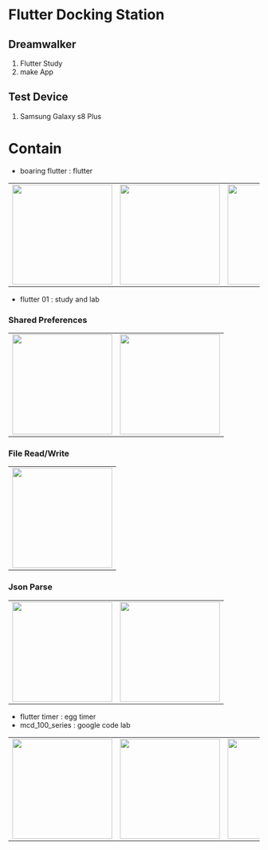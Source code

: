 # Flutter Docking Station
## Dreamwalker

1. Flutter Study
2. make App

## Test Device 
1. Samsung Galaxy s8 Plus

# Contain

- boaring flutter : flutter 

<div style="text-align: center"><table><tr>
<td style="text-align: center">
  <a href="https://twitter.com/BlueAquilae/status/1018208010643103744">
<img src="https://github.com/JAICHANGPARK/Flutter_Dock/blob/master/boaring_flutter/device-2018-08-25-183138.png" width="200">
  </a>
</td>
<td style="text-align: center">
<img src="https://github.com/JAICHANGPARK/Flutter_Dock/blob/master/boaring_flutter/device-2018-08-25-183548.png" width="200">
</td>
<td style="text-align: center">
<img src="https://github.com/JAICHANGPARK/Flutter_Dock/blob/master/boaring_flutter/device-2018-08-25-183741.png" width="200">
</td>
</td>
<td style="text-align: center">
<img src="https://github.com/JAICHANGPARK/Flutter_Dock/blob/master/boaring_flutter/device-2018-08-26-005204.png" width="200">
</td>
</tr></table></div>

- flutter 01 : study and lab


### Shared Preferences 
<div style="text-align: center"><table><tr>
<td style="text-align: center">
  <a href="https://twitter.com/BlueAquilae/status/1018208010643103744">
<img src="https://github.com/JAICHANGPARK/Flutter_Dock/blob/master/flutter_01/device-2018-09-07-225206.png" width="200">
  </a>
</td>
  <td style="text-align: center">
  <a href="https://twitter.com/BlueAquilae/status/1018208010643103744">
<img src="https://github.com/JAICHANGPARK/Flutter_Dock/blob/master/flutter_01/device-2018-09-07-225515.png" width="200">
  </a>
</td>
</tr></table></div>

### File Read/Write

<div style="text-align: center"><table><tr>
<td style="text-align: center">
  <a href="https://twitter.com/BlueAquilae/status/1018208010643103744">
<img src="https://github.com/JAICHANGPARK/Flutter_Dock/blob/master/flutter_01/device-2018-09-07-234100.png" width="200">
  </a>
</td>
</tr></table></div>

### Json Parse
<div style="text-align: center"><table><tr>
<td style="text-align: center">
  <a href="https://twitter.com/BlueAquilae/status/1018208010643103744">
<img src="https://github.com/JAICHANGPARK/Flutter_Dock/blob/master/flutter_01/device-2018-09-08-000339.png" width="200">
  </a>
</td>
  <td style="text-align: center">
  <a href="https://twitter.com/BlueAquilae/status/1018208010643103744">
<img src="https://github.com/JAICHANGPARK/Flutter_Dock/blob/master/flutter_01/device-2018-09-08-143309.png" width="200">
  </a>
</td>
</tr></table></div>



- flutter timer : egg timer 
- mcd_100_series : google code lab 

<div style="text-align: center"><table><tr>
<td style="text-align: center">
  <a href="https://twitter.com/BlueAquilae/status/1018208010643103744">
<img src="https://github.com/JAICHANGPARK/Flutter_Dock/blob/master/mdc_100_series/device-2018-08-26-005340.png" width="200">
  </a>
</td>
<td style="text-align: center">
<img src="https://github.com/JAICHANGPARK/Flutter_Dock/blob/master/mdc_100_series/device-2018-08-26-005358.png" width="200">
</td>
<td style="text-align: center">
<img src="https://github.com/JAICHANGPARK/Flutter_Dock/blob/master/mdc_100_series/device-2018-09-08-152111.png" width="200">
</td>
</tr></table></div>



